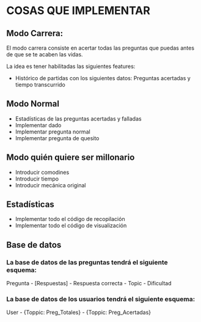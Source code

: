 # COSAS QUE IMPLEMENTAR

## Modo Carrera:

El modo carrera consiste en acertar todas las preguntas que puedas antes de que 
se te acaben las vidas.

La idea es tener habilitadas las siguientes features:

- Histórico de partidas con los siguientes datos: Preguntas acertadas y tiempo transcurrido

## Modo Normal

- Estadísticas de las preguntas acertadas y falladas
- Implementar dado
- Implementar pregunta normal
- Implementar pregunta de quesito

## Modo quién quiere ser millonario

- Introducir comodines
- Introducir tiempo
- Introducir mecánica original

## Estadísticas

- Implementar todo el código de recopilación
- Implementar todo el código de visualización

## Base de datos

### La base de datos de las preguntas tendrá el siguiente esquema:
Pregunta - [Respuestas] - Respuesta correcta - Topic - Dificultad

### La base de datos de los usuarios tendrá el siguiente esquema:

User - {Toppic: Preg_Totales} - {Toppic: Preg_Acertadas}
